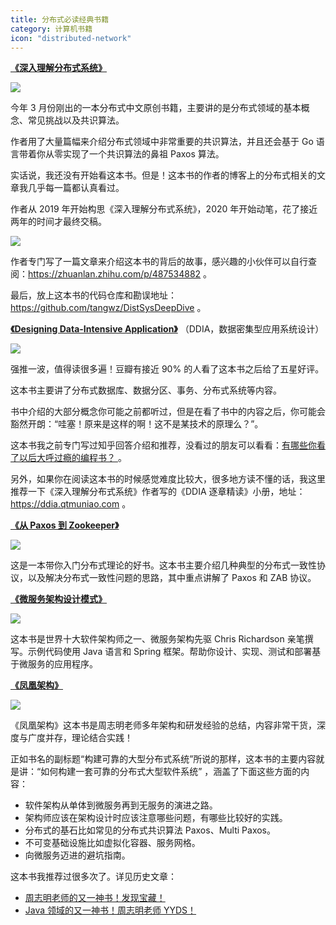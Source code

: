 ```yaml
---
title: 分布式必读经典书籍
category: 计算机书籍
icon: "distributed-network"
---
```


**[《深入理解分布式系统》](https://book.douban.com/subject/35794814/)**

![](https://guide-blog-images.oss-cn-shenzhen.aliyuncs.com/github/javaguide/books/deep-understanding-of-distributed-system.png)

今年 3 月份刚出的一本分布式中文原创书籍，主要讲的是分布式领域的基本概念、常见挑战以及共识算法。

作者用了大量篇幅来介绍分布式领域中非常重要的共识算法，并且还会基于 Go 语言带着你从零实现了一个共识算法的鼻祖 Paxos 算法。

实话说，我还没有开始看这本书。但是！这本书的作者的博客上的分布式相关的文章我几乎每一篇都认真看过。

作者从 2019 年开始构思《深入理解分布式系统》，2020 年开始动笔，花了接近两年的时间才最终交稿。

![](https://guide-blog-images.oss-cn-shenzhen.aliyuncs.com/github/javaguide/books/image-20220706121952258.png)

作者专门写了一篇文章来介绍这本书的背后的故事，感兴趣的小伙伴可以自行查阅：https://zhuanlan.zhihu.com/p/487534882 。

最后，放上这本书的代码仓库和勘误地址：https://github.com/tangwz/DistSysDeepDive 。

**[《Designing Data-Intensive Application》](https://book.douban.com/subject/30329536/)** （DDIA，数据密集型应用系统设计）

![](https://guide-blog-images.oss-cn-shenzhen.aliyuncs.com/github/javaguide/books/ddia.png)

强推一波，值得读很多遍！豆瓣有接近 90% 的人看了这本书之后给了五星好评。

这本书主要讲了分布式数据库、数据分区、事务、分布式系统等内容。

书中介绍的大部分概念你可能之前都听过，但是在看了书中的内容之后，你可能会豁然开朗：“哇塞！原来是这样的啊！这不是某技术的原理么？”。

这本书我之前专门写过知乎回答介绍和推荐，没看过的朋友可以看看：[有哪些你看了以后大呼过瘾的编程书？ ](https://www.zhihu.com/question/50408698/answer/2278198495) 。

另外，如果你在阅读这本书的时候感觉难度比较大，很多地方读不懂的话，我这里推荐一下《深入理解分布式系统》作者写的《DDIA 逐章精读》小册，地址：https://ddia.qtmuniao.com 。

**[《从 Paxos 到 Zookeeper》](https://book.douban.com/subject/26292004/)**

![](https://guide-blog-images.oss-cn-shenzhen.aliyuncs.com/github/javaguide/books/image-20211216161350118.png)

这是一本带你入门分布式理论的好书。这本书主要介绍几种典型的分布式一致性协议，以及解决分布式一致性问题的思路，其中重点讲解了 Paxos 和 ZAB 协议。

**[《微服务架构设计模式》](https://book.douban.com/subject/33425123/)**

![](https://guide-blog-images.oss-cn-shenzhen.aliyuncs.com/github/javaguide/books/microservices-patterns.png)

这本书是世界十大软件架构师之一、微服务架构先驱 Chris Richardson 亲笔撰写。示例代码使用 Java 语言和 Spring 框架。帮助你设计、实现、测试和部署基于微服务的应用程序。

**[《凤凰架构》](https://book.douban.com/subject/35492898/)**

![](https://guide-blog-images.oss-cn-shenzhen.aliyuncs.com/github/javaguide/books/f5bec14d3b404ac4b041d723153658b5.png)

《凤凰架构》这本书是周志明老师多年架构和研发经验的总结，内容非常干货，深度与广度并存，理论结合实践！

正如书名的副标题“构建可靠的大型分布式系统”所说的那样，这本书的主要内容就是讲：“如何构建一套可靠的分布式大型软件系统” ，涵盖了下面这些方面的内容：

- 软件架构从单体到微服务再到无服务的演进之路。
- 架构师应该在架构设计时应该注意哪些问题，有哪些比较好的实践。
- 分布式的基石比如常见的分布式共识算法 Paxos、Multi Paxos。
- 不可变基础设施比如虚拟化容器、服务网格。
- 向微服务迈进的避坑指南。

这本书我推荐过很多次了。详见历史文章：

- [周志明老师的又一神书！发现宝藏！](https://mp.weixin.qq.com/s?__biz=Mzg2OTA0Njk0OA==&mid=2247505254&idx=1&sn=04faf3093d6002354f06fffbfc2954e0&chksm=cea19aadf9d613bbba7ed0e02ccc4a9ef3a30f4d83530e7ad319c2cc69cd1770e43d1d470046&scene=178&cur_album_id=1646812382221926401#rd)
- [Java 领域的又一神书！周志明老师 YYDS！](https://mp.weixin.qq.com/s/9nbzfZGAWM9_qIMp1r6uUQ)
